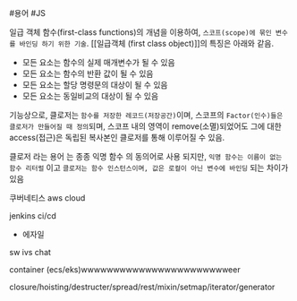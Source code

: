 #용어 #JS

일급 객체 함수(first-class functions)의 개념을 이용하여, `스코프(scope)에 묶인 변수를 바인딩 하기 위한 기술`. [[일급객체 (first class object)]]의 특징은 아래와 같음.
 
 - 모든 요소는 함수의 실제 매개변수가 될 수 있음
 - 모든 요소는 함수의 반환 값이 될 수 있음
 - 모든 요소는 할당 명령문의 대상이 될 수 있음
 - 모든 요소는 동일비교의 대상이 될 수 있음

기능상으로, 클로저는 `함수를 저장한 레코드(저장공간)`이며, 스코프의 `Factor(인수)들은 클로저가 만들어질 때 정의`되며, 스코프 내의 영역이 remove(소멸)되었어도 그에 대한 access(접근)은 독립된 복사본인 클로저를 통해 이루어질 수 있음.

클로저 라는 용어 는 종종 익명 함수 의 동의어로 사용 되지만, `익명 함수는 이름이 없는 함수 리터럴` 이고 `클로저는 함수 인스턴스이며, 값은 로컬이 아닌 변수에 바인딩` 되는 차이가 있음 



쿠버네티스
aws cloud

jenkins ci/cd
+ 에자일

sw
ivs chat

container (ecs/eks)wwwwwwwwwwwwwwwwwwwwwwweer

closure/hoisting/destructer/spread/rest/mixin/setmap/iterator/generator




